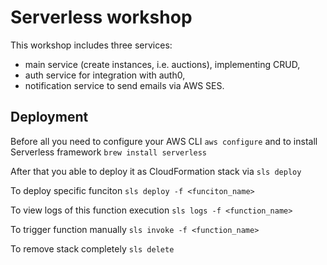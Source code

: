 # Serverless workshop

This workshop includes three services: 
- main service (create instances, i.e. auctions), implementing CRUD, 
- auth service for integration with auth0, 
- notification service to send emails via AWS SES.

## Deployment

Before all you need to configure your AWS CLI
`aws configure`
and to install Serverless framework
`brew install serverless`

After that you able to deploy it as CloudFormation stack via
`sls deploy`

To deploy specific funciton
`sls deploy -f <funciton_name>`

To view logs of this function execution
`sls logs -f <function_name>`

To trigger function manually
`sls invoke -f <function_name>`

To remove stack completely
`sls delete`

